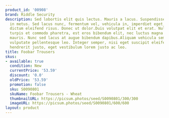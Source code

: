 ```yaml
---
product_id: '00908'
brand: Riddle Security
description: Sed lobortis elit quis lectus. Mauris a lacus. Suspendisse pulvinar massa
  in metus. Sed lacus nunc, fermentum vel, vehicula in, imperdiet eget, urna. Aliquam
  dictum eleifend risus. Donec ut dolor.Duis volutpat elit et erat. Nullam varius,
  turpis et commodo pharetra, est eros bibendum elit, nec luctus magna felis sollicitudin
  mauris. Nunc sed lacus at augue bibendum dapibus.Aliquam vehicula sem ut pede. Mauris
  vulputate pellentesque leo. Integer semper, nisi eget suscipit eleifend, erat nisl
  hendrerit justo, eget vestibulum lorem justo ac leo.
title: Foobar Trousers
skus:
- available: true
  condition: New
  currentPrice: '53.59'
  discount: '0.0'
  oldPrice: '53.59'
  promotion: false
  sku: S0090801
  skuName: Foobar Trousers - Wheat
  thumbnailURL: https://picsum.photos/seed/S0090801/300/300
  imageURL: https://picsum.photos/seed/S0090801/600/600
layout: product
---
```

